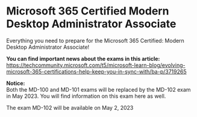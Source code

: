 # Microsoft 365 Certified Modern Desktop Administrator Associate
Everything you need to prepare for the Microsoft 365 Certified: Modern Desktop Administrator Associate!

**You can find important news about the exams in this article:**  
https://techcommunity.microsoft.com/t5/microsoft-learn-blog/evolving-microsoft-365-certifications-help-keep-you-in-sync-with/ba-p/3719265

**Notice:**  
Both the MD-100 and MD-101 exams will be replaced by the MD-102 exam in May 2023. You will find information on this exam here as well.

The exam MD-102 will be available on May 2, 2023
